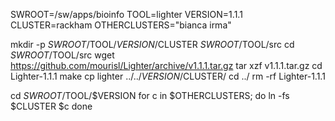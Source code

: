 SWROOT=/sw/apps/bioinfo
TOOL=lighter
VERSION=1.1.1
CLUSTER=rackham
OTHERCLUSTERS="bianca irma"


mkdir -p $SWROOT/$TOOL/$VERSION/$CLUSTER $SWROOT/$TOOL/src
cd $SWROOT/$TOOL/src
wget https://github.com/mourisl/Lighter/archive/v1.1.1.tar.gz
tar xzf v1.1.1.tar.gz
cd Lighter-1.1.1
make
cp lighter ../../$VERSION/$CLUSTER/
cd ../
rm -rf Lighter-1.1.1

cd $SWROOT/$TOOL/$VERSION
for c in $OTHERCLUSTERS; do
   ln -fs $CLUSTER $c
done
